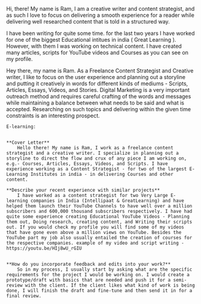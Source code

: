 Hi, there! My name is Ram, I am a creative writer and content strategist, and as such I love to focus on delivering a smooth experience for a reader while delivering well researched content that is told in a structured way.


I have been writing for quite some time. for the last two years I have worked for one of the biggest Educational intitues in india ( Great Learning ). However, with them I was working on technical content. I have created many articles, scripts for YouTube videos and Courses as you can see on my profile.

Hey there, my name is Ram. As a Freelance Content Strategist and Creative writer, I like to focus on the user experience and planning out a storyline and putting it creatively in words for different kinds of mediums - Scripts, Articles, Essays, Videos, and Stories. Digital Marketing is a very important outreach method and requires careful crafting of the words and messages while maintaining a balance between what needs to be said and what is accepted. Researching on such topics and delivering within the given time constraints is an interesting prospect.


~~~~~~~~~~
E-learning:


**Cover Letter**
	Hello there! My name is Ram, I work as a freelance content strategist and a creative writer. I specialize in planning out a storyline to direct the flow and crux of any piece I am working on, e.g.- Courses, Articles, Essays, Videos, and Scripts. I have experience working as a Content Strategist - for two of the largest E-Learning Institutes in india - in delivering Courses and other content.

**Describe your recent experience with similar projects**
	I have worked as a content strategist for two Very Large E-learning companies in India (Intellipaat & GreatLearning) and have helped them launch their YouTube Channels to have well over a million subscribers and 600,000 thousand subscribers respectively. I have had quite some experience creating Educational YouTube Videos - Planning them out, Doing research, creating content, and Writing their scripts out. If you would check my profile you will find some of my videos that have gone even above a million views on YouTube. Besides the YouTube part my job also usually entailed the creation of courses for the respective companies. example of my video and script writing - https://youtu.be/HIj8wU_rGIU


**How do you incorporate feedback and edits into your work?** 
	So in my process, I usually start by asking what are the specific requirements for the project I would be working on. I would create a prototype/draft with basics that are needed and push it for a semi-review with the client. If the client likes what kind of work is being done, I will finish the draft and fine-tune and then send it in for a final review.